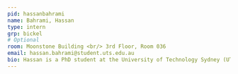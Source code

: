 ```yaml
---
pid: hassanbahrami
name: Bahrami, Hassan
type: intern
grp: bickel
# Optional
room: Moonstone Building <br/> 3rd Floor, Room 036
email: hassan.bahrami@student.uts.edu.au
bio: Hassan is a PhD student at the University of Technology Sydney (UTS), and is currently visiting ISTA. His research interests are physically-based simulation, geometry processing, and digital fabrication.
---
```

